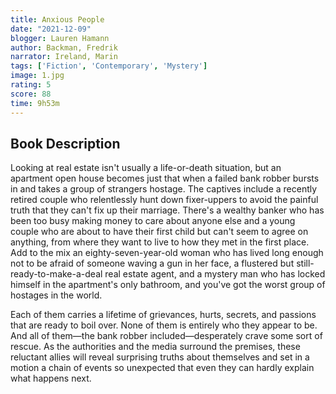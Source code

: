 ```yaml
---
title: Anxious People
date: "2021-12-09"
blogger: Lauren Hamann
author: Backman, Fredrik
narrator: Ireland, Marin
tags: ['Fiction', 'Contemporary', 'Mystery']
image: 1.jpg
rating: 5
score: 88
time: 9h53m
---
```


## Book Description

Looking at real estate isn't usually a life-or-death situation, but an apartment open house becomes just that when a failed bank robber bursts in and takes a group of strangers hostage. The captives include a recently retired couple who relentlessly hunt down fixer-uppers to avoid the painful truth that they can't fix up their marriage. There's a wealthy banker who has been too busy making money to care about anyone else and a young couple who are about to have their first child but can't seem to agree on anything, from where they want to live to how they met in the first place. Add to the mix an eighty-seven-year-old woman who has lived long enough not to be afraid of someone waving a gun in her face, a flustered but still-ready-to-make-a-deal real estate agent, and a mystery man who has locked himself in the apartment's only bathroom, and you've got the worst group of hostages in the world.

Each of them carries a lifetime of grievances, hurts, secrets, and passions that are ready to boil over. None of them is entirely who they appear to be. And all of them—the bank robber included—desperately crave some sort of rescue. As the authorities and the media surround the premises, these reluctant allies will reveal surprising truths about themselves and set in a motion a chain of events so unexpected that even they can hardly explain what happens next.


